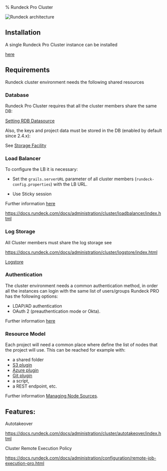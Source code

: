 % Rundeck Pro Cluster

![Rundeck architecture](https://docs.rundeck.com/docs/figures/architecture.png)

## Installation

A single Rundeck Pro Cluster instance can be installed 

[here](https://docs.rundeck.com/docs/administration/install)


## Requirements

Rundeck cluster environment needs the following shared resources


### Database 

Rundeck Pro Cluster requires that all the cluster members share the same DB:

[Setting RDB Datasource](https://docs.rundeck.com/docs/administration/configuration/database/index.html)

Also, the keys and project data must be stored in the DB (enabled by default since 2.4.x):

See [Storage Facility](https://docs.rundeck.com/docs/administration/configuration/storage-facility.html)


### Load Balancer

To configure the LB it is necessary: 

* Set the `grails.serverURL` parameter of all cluster members (`rundeck-config.properties`) with the LB URL.

* Use Sticky session

Further information [here](https://docs.rundeck.com/docs/administration/cluster/loadbalancer/index.html)

https://docs.rundeck.com/docs/administration/cluster/loadbalancer/index.html

### Log Storage

All Cluster members must share the log storage see

https://docs.rundeck.com/docs/administration/cluster/logstore/index.html

[Logstore](https://docs.rundeck.com/docs/administration/cluster/logstore/index.html)


### Authentication

The cluster environment needs a common authentication method, in order all the instances can login with the same list of users/groups
Rundeck PRO has the following options:

* LDAP/AD authentication
* OAuth 2 (preauthentication mode or Okta).

Further information [here](https://docs.rundeck.com/docs/administration/security/authenticating-users.html)


### Resource Model

Each project will need a common place where define the list of nodes that the project will use.
This can be reached for example with:

 * a shared folder
 * [S3 plugin](https://github.com/rundeck-plugins/aws-s3-model-source)
 * [Azure plugin](https://github.com/rundeck-plugins/rundeck-azure-plugin)
 * [Git plugin](https://github.com/rundeck-plugins/git-resource-model)
 * a script, 
 * a REST endpoint, etc.

Further information [Managing Node Sources](http://rundeck.org/docs/administration/managing-node-sources.html).

## Features:

Autotakeover

https://docs.rundeck.com/docs/administration/cluster/autotakeover/index.html

Cluster Remote Execution Policy

https://docs.rundeck.com/docs/administration/configuration/remote-job-execution-pro.html

